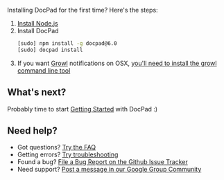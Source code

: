 Installing DocPad for the first time? Here's the steps:

1. [Install Node.js](https://github.com/balupton/node/wiki/Installing-Node.js)
2. Install DocPad
	``` bash
	[sudo] npm install -g docpad@6.0
	[sudo] docpad install
	```
3. If you want [Growl](http://growl.info/) notifications on OSX, [you'll need to install the growl command line tool](http://growl.cachefly.net/GrowlNotify-1.3.zip)



## What's next?
Probably time to start [Getting Started](https://github.com/bevry/docpad/wiki/Getting-Started) with DocPad :)

## Need help?
- Got questions? [Try the FAQ](https://github.com/bevry/docpad/wiki/FAQ)
- Getting errors? [Try troubleshooting](https://github.com/bevry/docpad/wiki/Troubleshooting)
- Found a bug? [File a Bug Report on the Github Issue Tracker](https://github.com/bevry/docpad/issues)
- Need support? [Post a message in our Google Group Community](https://groups.google.com/forum/#!forum/docpad)